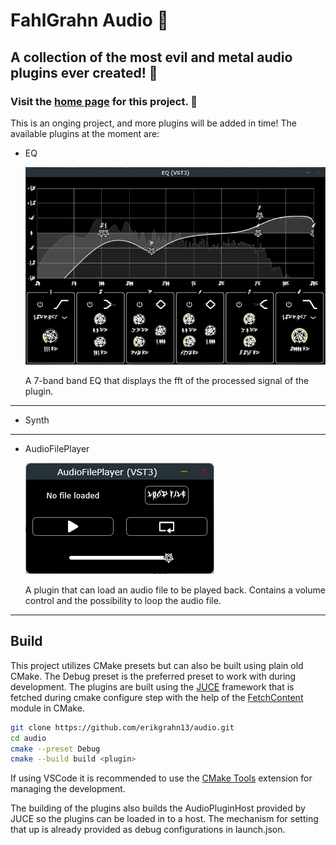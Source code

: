 # FahlGrahn Audio 🤘

## A collection of the most evil and metal audio plugins ever created! 🤘

### Visit the [home page](https://erikgrahn13.github.io/audio/) for this project. 🍻

This is an onging project, and more plugins will be added in time!
The available plugins at the moment are:

- EQ

  ![EQ](docs/EQ.png)

  A 7-band band EQ that displays the fft of the processed signal of the plugin.

---

- Synth

---

- AudioFilePlayer

  ![AudioFilePlayer](docs/AudioFilePlayer.png)

  A plugin that can load an audio file to be played back. Contains a volume control and the possibility to loop the audio file.

---

## Build

This project utilizes CMake presets but can also be built using plain old CMake. The Debug preset is the preferred preset to work with during development. The plugins are built using the [JUCE](https://github.com/juce-framework/JUCE) framework that is fetched during cmake configure step with the help of the [FetchContent](https://cmake.org/cmake/help/latest/module/FetchContent.html) module in CMake.

```bash
git clone https://github.com/erikgrahn13/audio.git
cd audio
cmake --preset Debug
cmake --build build <plugin>
```

If using VSCode it is recommended to use the [CMake Tools](https://marketplace.visualstudio.com/items?itemName=ms-vscode.cmake-tools) extension for managing the development.

The building of the plugins also builds the AudioPluginHost provided by JUCE so the plugins can be loaded in to a host. The mechanism for setting that up is already provided as debug configurations in launch.json.
